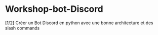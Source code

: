 # Workshop-bot-Discord
[1/2] Créer un Bot Discord en python avec une bonne architecture et des slash commands
